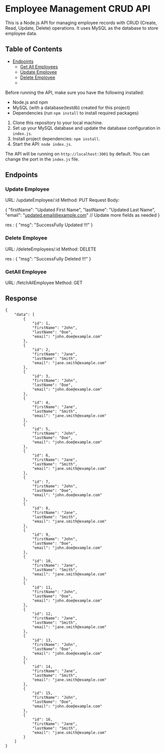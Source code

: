 # Employee Management CRUD API

This is a Node.js API for managing employee records with CRUD (Create, Read, Update, Delete) operations. It uses MySQL as the database to store employee data.

## Table of Contents

- [Endpoints](#endpoints)
    - [Get All Employees](#get-all-employees)
    - [Update Employee](#update-employee)
    - [Delete Employee](#delete-employee)
    - 
 Before running the API, make sure you have the following installed:

- Node.js and npm
- MySQL (with a database(testdb) created for this project)
- Dependencies (run `npm install` to install required packages)
1. Clone this repository to your local machine.
2. Set up your MySQL database and update the database configuration in `index.js`.
3. Install project dependencies: `npm install`.
4. Start the API: `node index.js`.

The API will be running on `http://localhost:3001` by default. You can change the port in the `index.js` file.


## Endpoints

### Update Employee
URL: /updateEmployee/:id
Method: PUT
Request Body:

{
"firstName": "Updated First Name",
"lastName": "Updated Last Name",
"email": "updated.email@example.com"
// Update more fields as needed
}

res : {
"msg": "SuccessFully Updated !!!"
}

### Delete Employee

URL: /deleteEmployees/:id
Method: DELETE

res : {
"msg": "SuccessFully Deleted !!!"
}

### GetAll Employee

URL: /fetchAllEmployee
Method: GET
 ## Response
```
{
    "data": [
        {
            "id": 1,
            "firstName": "John",
            "lastName": "Doe",
            "email": "john.doe@example.com"
        },
        {
            "id": 2,
            "firstName": "Jane",
            "lastName": "Smith",
            "email": "jane.smith@example.com"
        },
        {
            "id": 3,
            "firstName": "John",
            "lastName": "Doe",
            "email": "john.doe@example.com"
        },
        {
            "id": 4,
            "firstName": "Jane",
            "lastName": "Smith",
            "email": "jane.smith@example.com"
        },
        {
            "id": 5,
            "firstName": "John",
            "lastName": "Doe",
            "email": "john.doe@example.com"
        },
        {
            "id": 6,
            "firstName": "Jane",
            "lastName": "Smith",
            "email": "jane.smith@example.com"
        },
        {
            "id": 7,
            "firstName": "John",
            "lastName": "Doe",
            "email": "john.doe@example.com"
        },
        {
            "id": 8,
            "firstName": "Jane",
            "lastName": "Smith",
            "email": "jane.smith@example.com"
        },
        {
            "id": 9,
            "firstName": "John",
            "lastName": "Doe",
            "email": "john.doe@example.com"
        },
        {
            "id": 10,
            "firstName": "Jane",
            "lastName": "Smith",
            "email": "jane.smith@example.com"
        },
        {
            "id": 11,
            "firstName": "John",
            "lastName": "Doe",
            "email": "john.doe@example.com"
        },
        {
            "id": 12,
            "firstName": "Jane",
            "lastName": "Smith",
            "email": "jane.smith@example.com"
        },
        {
            "id": 13,
            "firstName": "John",
            "lastName": "Doe",
            "email": "john.doe@example.com"
        },
        {
            "id": 14,
            "firstName": "Jane",
            "lastName": "Smith",
            "email": "jane.smith@example.com"
        },
        {
            "id": 15,
            "firstName": "John",
            "lastName": "Doe",
            "email": "john.doe@example.com"
        },
        {
            "id": 16,
            "firstName": "Jane",
            "lastName": "Smith",
            "email": "jane.smith@example.com"
        }
    ]
}
```
